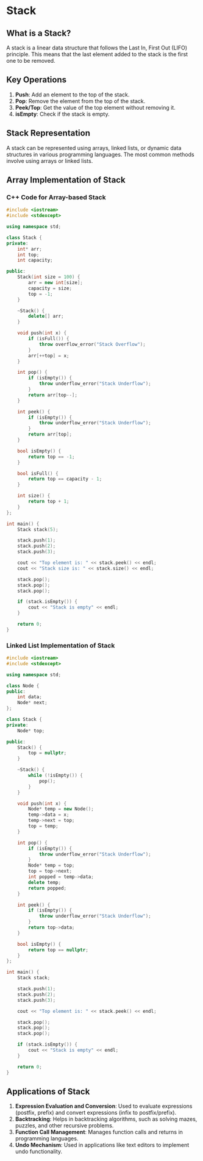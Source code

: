 # Stack

## What is a Stack?
A stack is a linear data structure that follows the Last In, First Out (LIFO) principle. This means that the last element added to the stack is the first one to be removed.

## Key Operations
1. **Push**: Add an element to the top of the stack.
2. **Pop**: Remove the element from the top of the stack.
3. **Peek/Top**: Get the value of the top element without removing it.
4. **isEmpty**: Check if the stack is empty.

## Stack Representation
A stack can be represented using arrays, linked lists, or dynamic data structures in various programming languages. The most common methods involve using arrays or linked lists.

## Array Implementation of Stack
### C++ Code for Array-based Stack
```cpp
#include <iostream>
#include <stdexcept>

using namespace std;

class Stack {
private:
    int* arr;
    int top;
    int capacity;

public:
    Stack(int size = 100) {
        arr = new int[size];
        capacity = size;
        top = -1;
    }

    ~Stack() {
        delete[] arr;
    }

    void push(int x) {
        if (isFull()) {
            throw overflow_error("Stack Overflow");
        }
        arr[++top] = x;
    }

    int pop() {
        if (isEmpty()) {
            throw underflow_error("Stack Underflow");
        }
        return arr[top--];
    }

    int peek() {
        if (isEmpty()) {
            throw underflow_error("Stack Underflow");
        }
        return arr[top];
    }

    bool isEmpty() {
        return top == -1;
    }

    bool isFull() {
        return top == capacity - 1;
    }

    int size() {
        return top + 1;
    }
};

int main() {
    Stack stack(5);

    stack.push(1);
    stack.push(2);
    stack.push(3);

    cout << "Top element is: " << stack.peek() << endl;
    cout << "Stack size is: " << stack.size() << endl;

    stack.pop();
    stack.pop();
    stack.pop();

    if (stack.isEmpty()) {
        cout << "Stack is empty" << endl;
    }

    return 0;
}
```
### Linked List Implementation of Stack
```cpp
#include <iostream>
#include <stdexcept>

using namespace std;

class Node {
public:
    int data;
    Node* next;
};

class Stack {
private:
    Node* top;

public:
    Stack() {
        top = nullptr;
    }

    ~Stack() {
        while (!isEmpty()) {
            pop();
        }
    }

    void push(int x) {
        Node* temp = new Node();
        temp->data = x;
        temp->next = top;
        top = temp;
    }

    int pop() {
        if (isEmpty()) {
            throw underflow_error("Stack Underflow");
        }
        Node* temp = top;
        top = top->next;
        int popped = temp->data;
        delete temp;
        return popped;
    }

    int peek() {
        if (isEmpty()) {
            throw underflow_error("Stack Underflow");
        }
        return top->data;
    }

    bool isEmpty() {
        return top == nullptr;
    }
};

int main() {
    Stack stack;

    stack.push(1);
    stack.push(2);
    stack.push(3);

    cout << "Top element is: " << stack.peek() << endl;

    stack.pop();
    stack.pop();
    stack.pop();

    if (stack.isEmpty()) {
        cout << "Stack is empty" << endl;
    }

    return 0;
}
```
## Applications of Stack
1. **Expression Evaluation and Conversion**: Used to evaluate expressions (postfix, prefix) and convert expressions (infix to postfix/prefix).
2. **Backtracking**: Helps in backtracking algorithms, such as solving mazes, puzzles, and other recursive problems.
3. **Function Call Management**: Manages function calls and returns in programming languages.
4. **Undo Mechanism**: Used in applications like text editors to implement undo functionality.


